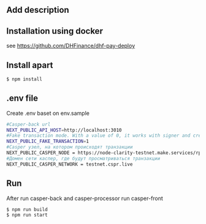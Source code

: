 ## Add description

## Installation using docker
see https://github.com/DHFinance/dhf-pay-deploy

## Install apart

```bash
$ npm install
```

## .env file 
Create .env baset on env.sample

```bash
#Casper-back url
NEXT_PUBLIC_API_HOST=http://localhost:3010
#Fake transaction mode. With a value of 0, it works with signer and creates real transactions registered with casper (only available on localhost for now). If 1 - fake mode for other domains, transactions are hardcoded and created without the participation of signer
NEXT_PUBLIC_FAKE_TRANSACTION=1
#Casper узел, на котором происходят транзакции
NEXT_PUBLIC_CASPER_NODE = https://node-clarity-testnet.make.services/rpc
#Домен сети каспер, где будут просматриваться транзакции
NEXT_PUBLIC_CASPER_NETWORK = testnet.cspr.live
```

## Run

After run casper-back and casper-processor run casper-front

```bash
$ npm run build
$ npm run start
```
